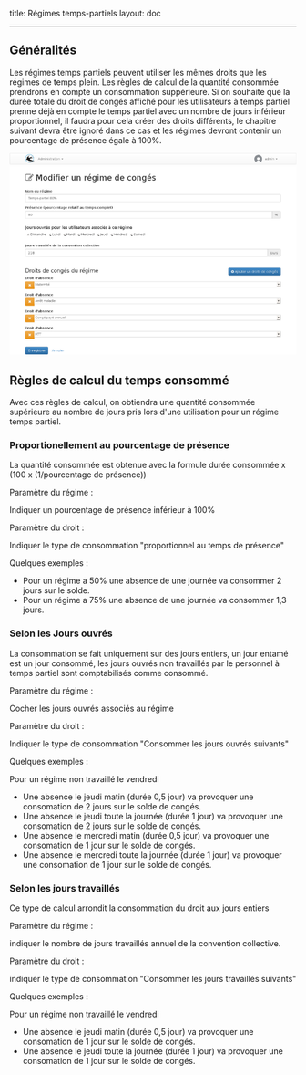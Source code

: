 title: Régimes temps-partiels
layout: doc

---


## Généralités

Les régimes temps partiels peuvent utiliser les mêmes droits que les régimes de temps plein. Les
règles de calcul de la quantité consommée prendrons en compte un consommation suppérieure. Si on souhaite
que la durée totale du droit de congés affiché pour les utilisateurs à temps partiel prenne déjà en compte
le temps partiel avec un nombre de jours inférieur proportionnel, il faudra pour cela créer des droits
différents, le chapitre suivant devra être ignoré dans ce cas et les régimes devront contenir un
pourcentage de présence égale à 100%.

![Paramètres du régime](images/collection-parttime-edit.png)


## Règles de calcul du temps consommé

Avec ces règles de calcul, on obtiendra une quantité consommée supérieure au nombre de jours pris lors
d'une utilisation pour un régime temps partiel.

### Proportionellement au pourcentage de présence

La quantité consommée est obtenue avec la formule
durée consommée x (100 x (1/pourcentage de présence))


Paramètre du régime :

Indiquer un pourcentage de présence inférieur à 100%

Paramètre du droit :

Indiquer le type de consommation "proportionnel au temps de présence"

Quelques exemples :

* Pour un régime a 50% une absence de une journée va consommer 2 jours sur le solde.
* Pour un régime a 75% une absence de une journée va consommer 1,3 jours.


### Selon les Jours ouvrés

La consommation se fait uniquement sur des jours entiers, un jour entamé est un jour consommé, les
jours ouvrés non travaillés par le personnel à temps partiel sont comptabilisés comme consommé.

Paramètre du régime :

Cocher les jours ouvrés associés au régime

Paramètre du droit :

Indiquer le type de consommation "Consommer les jours ouvrés suivants"

Quelques exemples :

Pour un régime non travaillé le vendredi

* Une absence le jeudi matin (durée 0,5 jour) va provoquer une consomation de 2 jours sur le solde de congés.
* Une absence le jeudi toute la journée (durée 1 jour) va provoquer une consomation de 2 jours sur le solde de congés.
* Une absence le mercredi matin (durée 0,5 jour) va provoquer une consomation de 1 jour sur le solde de congés.
* Une absence le mercredi toute la journée (durée 1 jour) va provoquer une consomation de 1 jour sur le solde de congés.


### Selon les jours travaillés

Ce type de calcul arrondit la consommation du droit aux jours entiers

Paramètre du régime :

indiquer le nombre de jours travaillés annuel de la convention collective.

Paramètre du droit :

indiquer le type de consommation "Consommer les jours travaillés suivants"

Quelques exemples :

Pour un régime non travaillé le vendredi

* Une absence le jeudi matin (durée 0,5 jour) va provoquer une consomation de 1 jour sur le solde de congés.
* Une absence le jeudi toute la journée (durée 1 jour) va provoquer une consomation de 1 jour sur le solde de congés.
